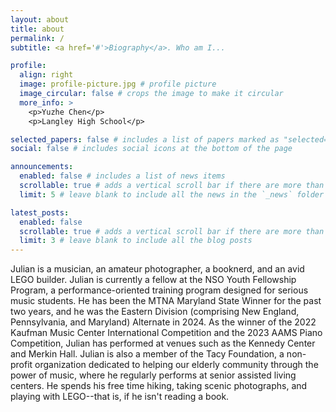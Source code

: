 ```yaml
---
layout: about
title: about
permalink: /
subtitle: <a href='#'>Biography</a>. Who am I...

profile:
  align: right
  image: profile-picture.jpg # profile picture
  image_circular: false # crops the image to make it circular
  more_info: >
    <p>Yuzhe Chen</p>
    <p>Langley High School</p>

selected_papers: false # includes a list of papers marked as "selected={true}"
social: false # includes social icons at the bottom of the page

announcements:
  enabled: false # includes a list of news items
  scrollable: true # adds a vertical scroll bar if there are more than 3 news items
  limit: 5 # leave blank to include all the news in the `_news` folder

latest_posts:
  enabled: false
  scrollable: true # adds a vertical scroll bar if there are more than 3 new post items
  limit: 3 # leave blank to include all the blog posts
---
```


Julian is a musician, an amateur photographer, a booknerd, and an avid LEGO builder. Julian is currently a fellow at the NSO Youth Fellowship Program, a performance-oriented training program designed for serious music students. He has been the MTNA Maryland State Winner for the past two years, and he was the Eastern Division (comprising New England, Pennsylvania, and Maryland) Alternate in 2024. As the winner of the 2022 Kaufman Music Center International Competition and the 2023 AAMS Piano Competition, Julian has performed at venues such as the Kennedy Center and Merkin Hall. Julian is also a member of the Tacy Foundation, a non-profit organization dedicated to helping our elderly community through the power of music, where he regularly performs at senior assisted living centers. He spends his free time hiking, taking scenic photographs, and playing with LEGO--that is, if he isn't reading a book.

